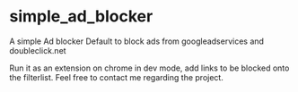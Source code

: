 # simple_ad_blocker
A simple Ad blocker
Default to block ads from googleadservices and doubleclick.net

Run it as an extension on chrome in dev mode, add links to be blocked onto the filterlist.
Feel free to contact me regarding the project.
